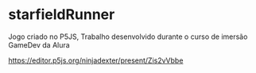 # starfieldRunner
Jogo criado no P5JS, 
Trabalho desenvolvido durante o curso de imersão GameDev da Alura


https://editor.p5js.org/ninjadexter/present/Zis2vVbbe

